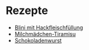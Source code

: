 # Rezepte

* [Blini mit Hackfleischfüllung](blini.md)
* [Milchmädchen-Tiramisu](milchmaedchen_tiramisu.md)
* [Schokoladenwurst](schokoladenwurst.md)
